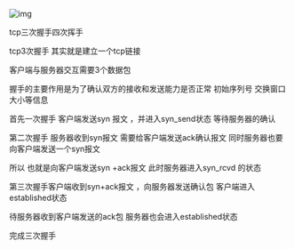 ![img](https://cdn.nlark.com/yuque/0/2025/png/35538885/1737804479519-bcff6326-37f4-4faa-b0bc-f5ddab1cd153.png)

tcp三次握手四次挥手 

tcp3次握手 其实就是建立一个tcp链接 

客户端与服务器交互需要3个数据包

握手的主要作用是为了确认双方的接收和发送能力是否正常  初始序列号  交换窗口大小等信息 

首先一次握手 客户端发送syn 报文 ，并进入syn_send状态  等待服务器的确认 

第二次握手  服务器收到syn报文  需要给客户端发送ack确认报文 同时服务器也要向客户端发送一个syn报文 

所以 也就是向客户端发送syn +ack报文  此时服务器进入syn_rcvd 的状态 

第三次握手客户端收到syn+ack报文 ，向服务器发送确认包 客户端进入 established状态 

待服务器收到客户端发送的ack包 服务器也会进入established状态 

完成三次握手 